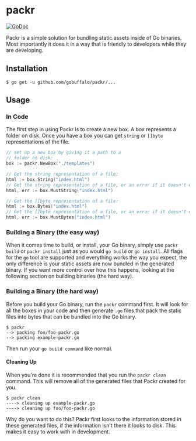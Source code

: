 # packr

[![GoDoc](https://godoc.org/github.com/gobuffalo/packr?status.svg)](https://godoc.org/github.com/gobuffalo/packr)

Packr is a simple solution for bundling static assets inside of Go binaries. Most importantly it does it in a way that is friendly to developers while they are developing.

## Installation

```text
$ go get -u github.com/gobuffalo/packr/...
```

## Usage

### In Code

The first step in using Packr is to create a new box. A box represents a folder on disk. Once you have a box you can get `string` or `[]byte` representations of the file.

```go
// set up a new box by giving it a path to a
// folder on disk:
box := packr.NewBox("./templates")

// Get the string representation of a file:
html := box.String("index.html")
// Get the string representation of a file, or an error if it doesn't exist:
html, err := box.MustString("index.html")

// Get the []byte representation of a file:
html := box.Bytes("index.html")
// Get the []byte representation of a file, or an error if it doesn't exist:
html, err := box.MustBytes("index.html")
```

### Building a Binary (the easy way)

When it comes time to build, or install, your Go binary, simply use `packr build` or `packr install` just as you would `go build` or `go install`. All flags for the `go` tool are supported and everything works the way you expect, the only difference is your static assets are now bundled in the generated binary. If you want more control over how this happens, looking at the following section on building binaries (the hard way).

### Building a Binary (the hard way)

Before you build your Go binary, run the `packr` command first. It will look for all the boxes in your code and then generate `.go` files that pack the static files into bytes that can be bundled into the Go binary.

```
$ packr
--> packing foo/foo-packr.go
--> packing example-packr.go
```

Then run your `go build command` like normal.

#### Cleaning Up

When you're done it is recommended that you run the `packr clean` command. This will remove all of the generated files that Packr created for you.

```
$ packr clean
----> cleaning up example-packr.go
----> cleaning up foo/foo-packr.go
```

Why do you want to do this? Packr first looks to the information stored in these generated files, if the information isn't there it looks to disk. This makes it easy to work with in development.
